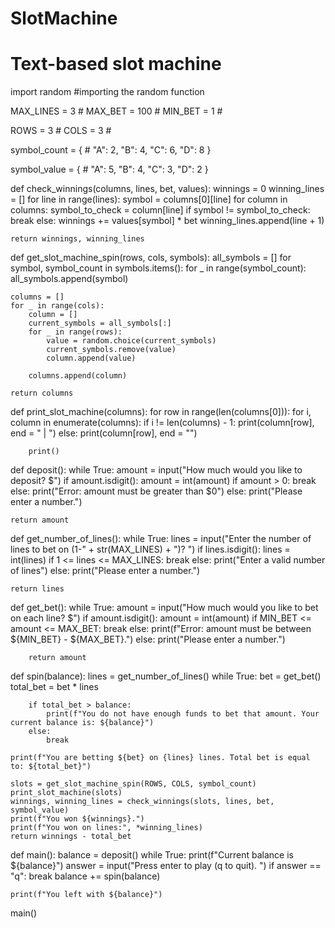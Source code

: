 # SlotMachine
# Text-based slot machine

import random #importing the random function

MAX_LINES = 3 #
MAX_BET = 100 #
MIN_BET = 1 #

ROWS = 3 #
COLS = 3 #

symbol_count = { #
    "A": 2,
    "B": 4,
    "C": 6,
    "D": 8
}

symbol_value = { #
    "A": 5,
    "B": 4,
    "C": 3,
    "D": 2
}


def check_winnings(columns, lines, bet, values):
    winnings = 0
    winning_lines = []
    for line in range(lines):
        symbol = columns[0][line]
        for column in columns:
            symbol_to_check = column[line]
            if symbol != symbol_to_check:
                break 
        else:
            winnings += values[symbol] * bet
            winning_lines.append(line + 1)

    return winnings, winning_lines


def get_slot_machine_spin(rows, cols, symbols):
    all_symbols = []
    for symbol, symbol_count in symbols.items():
        for _ in range(symbol_count):
            all_symbols.append(symbol)

    columns = []
    for _ in range(cols):
        column = []
        current_symbols = all_symbols[:]
        for _ in range(rows):
            value = random.choice(current_symbols)
            current_symbols.remove(value)
            column.append(value)

        columns.append(column)

    return columns 


def print_slot_machine(columns):
    for row in range(len(columns[0])):
        for i, column in enumerate(columns):
            if i != len(columns) - 1:
                print(column[row], end = " | ")
            else: 
                print(column[row], end = "")

        print()


def deposit():
    while True:
        amount = input("How much would you like to deposit? $")
        if amount.isdigit():
            amount = int(amount)
            if amount > 0:
                break 
            else:
                print("Error: amount must be greater than $0")
        else: 
            print("Please enter a number.")

    return amount


def get_number_of_lines():
    while True:
        lines = input("Enter the number of lines to bet on (1-" + str(MAX_LINES) + ")? ")
        if lines.isdigit():
            lines = int(lines)
            if 1 <= lines <= MAX_LINES:
                break 
            else:
                print("Enter a valid number of lines")
        else: 
            print("Please enter a number.")

    return lines 


def get_bet():
        while True:
            amount = input("How much would you like to bet on each line? $")
            if amount.isdigit():
                amount = int(amount)
            if MIN_BET <= amount <= MAX_BET:
                break 
            else:
                print(f"Error: amount must be between ${MIN_BET} - ${MAX_BET}.")
        else: 
            print("Please enter a number.")

        return amount


def spin(balance):
    lines = get_number_of_lines()
    while True:
        bet = get_bet()
        total_bet = bet * lines 

        if total_bet > balance:
            print(f"You do not have enough funds to bet that amount. Your current balance is: ${balance}")
        else:
            break

    print(f"You are betting ${bet} on {lines} lines. Total bet is equal to: ${total_bet}")

    slots = get_slot_machine_spin(ROWS, COLS, symbol_count)
    print_slot_machine(slots)
    winnings, winning_lines = check_winnings(slots, lines, bet, symbol_value)
    print(f"You won ${winnings}.")
    print(f"You won on lines:", *winning_lines)
    return winnings - total_bet


def main():
    balance = deposit()
    while True:
        print(f"Current balance is ${balance}")
        answer = input("Press enter to play (q to quit). ")
        if answer == "q":
            break
        balance += spin(balance) 

    print(f"You left with ${balance}")

main()

